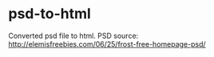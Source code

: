 # psd-to-html
Converted psd file to html.
PSD source: http://elemisfreebies.com/06/25/frost-free-homepage-psd/
